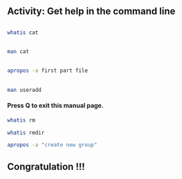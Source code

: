 

## Activity: Get help in the command line


##


```bash
whatis cat
```
##
```bash
man cat
```
##
```bash
apropos -a first part file
```
##

```bash
man useradd
```

#### Press Q to exit this manual page.

```bash
whatis rm

whatis rmdir

apropos -a "create new group"
```


## Congratulation !!!
